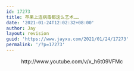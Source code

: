 ```yaml
---
id: 17273
title: 苹果上连病毒都这么艺术……
date: '2021-01-24T12:02:32+08:00'
author: Jay
layout: revision
guid: 'https://www.jayxu.com/2021/01/24/17273'
permalink: '/?p=17273'
---
```


<!-- wp:embed {"url":"http://www.youtube.com/v/x_h6t09VFMc","type":"rich","providerNameSlug":"嵌入处理程序","responsive":true,"className":"wp-embed-aspect-16-9 wp-has-aspect-ratio"} -->
<figure class="wp-block-embed is-type-rich is-provider-嵌入处理程序 wp-block-embed-嵌入处理程序 wp-embed-aspect-16-9 wp-has-aspect-ratio"><div class="wp-block-embed__wrapper">
http://www.youtube.com/v/x_h6t09VFMc
</div></figure>
<!-- /wp:embed -->